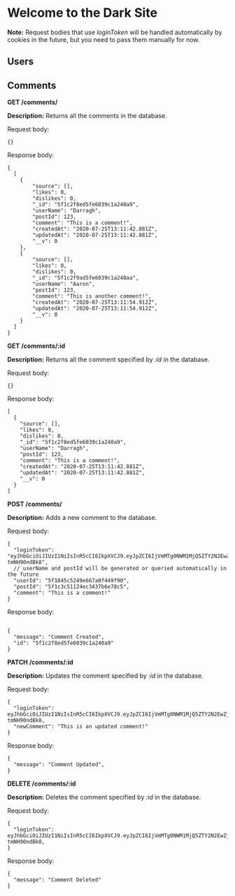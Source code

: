 # Welcome to the Dark Site

**Note:** Request bodies that use *loginToken* will be handled automatically by cookies in the future, but you need to pass them manually for now.

## Users



## Comments

**GET /comments/**

**Description:** Returns all the comments in the database.

Request body:

```
{}
```

Response body:

```
{
  [
    {
        "source": [],
        "likes": 0,
        "dislikes": 0,
        "_id": "5f1c2f8ed5fe6039c1a240a9",
        "userName": "Darragh",
        "postId": 123,
        "comment": "This is a comment!",
        "createdAt": "2020-07-25T13:11:42.881Z",
        "updatedAt": "2020-07-25T13:11:42.881Z",
        "__v": 0
    },
    {
        "source": [],
        "likes": 0,
        "dislikes": 0,
        "_id": "5f1c2f9ad5fe6039c1a240aa",
        "userName": "Aaron",
        "postId": 123,
        "comment": "This is another comment!",
        "createdAt": "2020-07-25T13:11:54.912Z",
        "updatedAt": "2020-07-25T13:11:54.912Z",
        "__v": 0
    }
  ]
}
```


**GET /comments/:id**

**Description:** Returns all the comment specified by *:id* in the database.

Request body:

```
{}
```

Response body:
```
[
  {
    "source": [],
    "likes": 0,
    "dislikes": 0,
    "_id": "5f1c2f8ed5fe6039c1a240a9",
    "userName": "Darragh",
    "postId": 123,
    "comment": "This is a comment!",
    "createdAt": "2020-07-25T13:11:42.881Z",
    "updatedAt": "2020-07-25T13:11:42.881Z",
    "__v": 0
  }
]
```


**POST /comments/**

**Description:** Adds a new comment to the database.

Request body:

```
{
  "loginToken": "eyJhbGciOiJIUzI1NiIsInR5cCI6IkpXVCJ9.eyJpZCI6IjVmMTg0NWM1MjQ5ZTY2N2EwZjQ0OWY5MCIsImlhdCI6MTU5NTY4NDEzNywiZXhwIjoxNTk1Njk0OTM3fQ.kr_h3tspUHxjhSMuuvlp6FDG3aikR8a-tmNH90ndBk8",
  // userName and postId will be generated or queried automatically in the future
  "userId": "5f1845c5249e667a0f449f90",
  "postId": "5f1c3c51124ec3437b6e78c5",
  "comment": "This is a comment!"
}
```

Response body:
```

{
  "message": "Comment Created",
  "id": "5f1c2f8ed5fe6039c1a240a9"
}

```

**PATCH /comments/:id**

**Description:** Updates the comment specified by *:id* in the database.

Request body:

```
{
  "loginToken": eyJhbGciOiJIUzI1NiIsInR5cCI6IkpXVCJ9.eyJpZCI6IjVmMTg0NWM1MjQ5ZTY2N2EwZjQ0OWY5MCIsImlhdCI6MTU5NTY4NDEzNywiZXhwIjoxNTk1Njk0OTM3fQ.kr_h3tspUHxjhSMuuvlp6FDG3aikR8a-tmNH90ndBk8,
  "newComment": "This is an updated comment!"
}
```

Response body:
```
{
  "message": "Comment Updated",
}
```

**DELETE /comments/:id**

**Description:** Deletes the comment specified by *:id* in the database.

Request body:

```
{
  "loginToken": eyJhbGciOiJIUzI1NiIsInR5cCI6IkpXVCJ9.eyJpZCI6IjVmMTg0NWM1MjQ5ZTY2N2EwZjQ0OWY5MCIsImlhdCI6MTU5NTY4NDEzNywiZXhwIjoxNTk1Njk0OTM3fQ.kr_h3tspUHxjhSMuuvlp6FDG3aikR8a-tmNH90ndBk8,
}
```

Response body:
```
{
  "message": "Comment Deleted"
}
```
